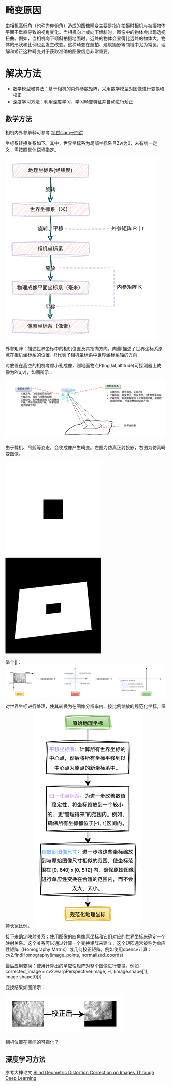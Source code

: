 # 畸变原因

由相机高低角（也称为仰俯角）造成的图像畸变主要是指在拍摄时相机与被摄物体平面不垂直导致的视角变化。当相机向上或向下倾斜时，图像中的物体会出现透视扭曲。例如，当相机向下倾斜拍摄地面时，近处的物体会显得比远处的物体大，物体的形状和比例也会发生改变。这种畸变在航拍、建筑摄影等领域中尤为常见，理解和矫正这种畸变对于获取准确的图像信息非常重要。

# 解决方法

- 数学模型和算法：基于相机的内外参数矩阵，采用数学模型对图像进行变换和校正
- 深度学习方法：利用深度学习，学习畸变特征并自动进行矫正

## 数学方法
相机内外参解释可参考 [视觉slam十四讲](https://github.com/qomo/LearnSensorFusion/tree/master/books)

坐标系转换关系如下。其中，世界坐标系为局部坐标系且Zw为0，未有统一定义，需按照具体语境指定。

![坐标系转换关系](/pddon/坐标转换.png)

外参矩阵：描述世界坐标中的相机位置及其指向方向。向量t描述了世界坐标系原点在相机坐标系的位置，R代表了相机坐标系中世界坐标系轴的方向

对放置在高空的相机考虑小孔成像，则地面物点P(lng,lat,altitude)可探测器上成像为P(u,v)，如图所示：

![成像过程示意图](/pddon/成像示意图.png)

由于载机、吊舱等姿态，会使成像产生畸变。左图为仿真正射投影，右图为仿真畸变图像。

![模拟畸变效果-正射投影](pddon/orthograhic.png)
![模拟畸变效果-畸变结果](pddon/distorted.png)

举个🌰：
![像素坐标系到相机坐标系到世界坐标系变换示意图](/pddon/三个坐标系.png)

对世界坐标进行处理，使其转换为在图像分辨率内、按比例缩放的规范化坐标，保持长宽比例。
![规范化世界坐标系](/pddon/规范化世界坐标.png)

接下来确定映射关系：使用图像的四角像素坐标和它们对应的世界坐标来确定一个映射关系。这个关系可以通过计算一个变换矩阵来建立，这个矩阵通常被称为单应性矩阵（Homography Matrix）或几何校正矩阵。例如使用opencv计算：
cv2.findHomography(image_points, normalized_coords)

最后应用变换：使用计算出的单应性矩阵对整个图像进行变换。例如：
corrected_image = cv2.warpPerspective(image, H, (image.shape[1], image.shape[0]))

变换结果如图所示：


![校正结果](/pddon/校正结果.png)

相机位置在空间的可视化？

## 深度学习方法

参考大神论文 [Blind Geometric Distortion Correction on Images Through Deep Learning](https://github.com/xiaoyu258/GeoProj)

